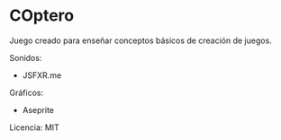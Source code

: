 # COptero

Juego creado para enseñar conceptos básicos de creación de juegos.

Sonidos:
- JSFXR.me

Gráficos:

- Aseprite

Licencia: MIT